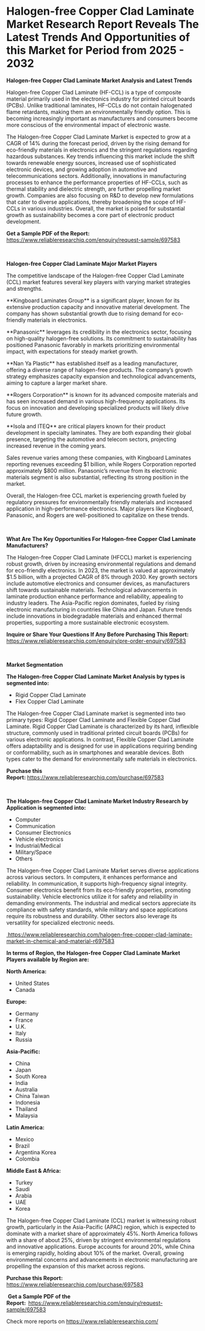 <p><h1>Halogen-free Copper Clad Laminate Market Research Report Reveals The Latest Trends And Opportunities of this Market for Period from 2025 - 2032</h1></p><p><strong>Halogen-free Copper Clad Laminate Market Analysis and Latest Trends</strong></p>
<p><p>Halogen-free Copper Clad Laminate (HF-CCL) is a type of composite material primarily used in the electronics industry for printed circuit boards (PCBs). Unlike traditional laminates, HF-CCLs do not contain halogenated flame retardants, making them an environmentally friendly option. This is becoming increasingly important as manufacturers and consumers become more conscious of the environmental impact of electronic waste.</p><p>The Halogen-free Copper Clad Laminate Market is expected to grow at a CAGR of 14% during the forecast period, driven by the rising demand for eco-friendly materials in electronics and the stringent regulations regarding hazardous substances. Key trends influencing this market include the shift towards renewable energy sources, increased use of sophisticated electronic devices, and growing adoption in automotive and telecommunications sectors. Additionally, innovations in manufacturing processes to enhance the performance properties of HF-CCLs, such as thermal stability and dielectric strength, are further propelling market growth. Companies are also focusing on R&D to develop new formulations that cater to diverse applications, thereby broadening the scope of HF-CCLs in various industries. Overall, the market is poised for substantial growth as sustainability becomes a core part of electronic product development.</p></p>
<p><strong>Get a Sample PDF of the Report:&nbsp;</strong> <a href="https://www.reliableresearchiq.com/enquiry/request-sample/697583?utm_campaign=2758&utm_medium=2&utm_source=Github&utm_content=ia&utm_term=23032025&utm_id=halogen-free-copper-clad-laminate">https://www.reliableresearchiq.com/enquiry/request-sample/697583</a></p>
<p>&nbsp;</p>
<p><strong>Halogen-free Copper Clad Laminate Major Market Players</strong></p>
<p><p>The competitive landscape of the Halogen-free Copper Clad Laminate (CCL) market features several key players with varying market strategies and strengths.</p><p>**Kingboard Laminates Group** is a significant player, known for its extensive production capacity and innovative material development. The company has shown substantial growth due to rising demand for eco-friendly materials in electronics.</p><p>**Panasonic** leverages its credibility in the electronics sector, focusing on high-quality halogen-free solutions. Its commitment to sustainability has positioned Panasonic favorably in markets prioritizing environmental impact, with expectations for steady market growth.</p><p>**Nan Ya Plastic** has established itself as a leading manufacturer, offering a diverse range of halogen-free products. The company’s growth strategy emphasizes capacity expansion and technological advancements, aiming to capture a larger market share.</p><p>**Rogers Corporation** is known for its advanced composite materials and has seen increased demand in various high-frequency applications. Its focus on innovation and developing specialized products will likely drive future growth.</p><p>**Isola and ITEQ** are critical players known for their product development in specialty laminates. They are both expanding their global presence, targeting the automotive and telecom sectors, projecting increased revenue in the coming years.</p><p>Sales revenue varies among these companies, with Kingboard Laminates reporting revenues exceeding $1 billion, while Rogers Corporation reported approximately $800 million. Panasonic’s revenue from its electronic materials segment is also substantial, reflecting its strong position in the market.</p><p>Overall, the Halogen-free CCL market is experiencing growth fueled by regulatory pressures for environmentally friendly materials and increased application in high-performance electronics. Major players like Kingboard, Panasonic, and Rogers are well-positioned to capitalize on these trends.</p></p>
<p>&nbsp;</p>
<p><strong>What Are The Key Opportunities For Halogen-free Copper Clad Laminate Manufacturers?</strong></p>
<p><p>The Halogen-free Copper Clad Laminate (HFCCL) market is experiencing robust growth, driven by increasing environmental regulations and demand for eco-friendly electronics. In 2023, the market is valued at approximately $1.5 billion, with a projected CAGR of 8% through 2030. Key growth sectors include automotive electronics and consumer devices, as manufacturers shift towards sustainable materials. Technological advancements in laminate production enhance performance and reliability, appealing to industry leaders. The Asia-Pacific region dominates, fueled by rising electronic manufacturing in countries like China and Japan. Future trends include innovations in biodegradable materials and enhanced thermal properties, supporting a more sustainable electronic ecosystem.</p></p>
<p><strong>Inquire or Share Your Questions If Any Before Purchasing This Report:</strong> <a href="https://www.reliableresearchiq.com/enquiry/pre-order-enquiry/697583?utm_campaign=2758&utm_medium=2&utm_source=Github&utm_content=ia&utm_term=23032025&utm_id=halogen-free-copper-clad-laminate">https://www.reliableresearchiq.com/enquiry/pre-order-enquiry/697583</a></p>
<p>&nbsp;</p>
<p><strong>Market Segmentation</strong></p>
<p><strong>The Halogen-free Copper Clad Laminate Market Analysis by types is segmented into:</strong></p>
<p><ul><li>Rigid Copper Clad Laminate</li><li>Flex Copper Clad Laminate</li></ul></p>
<p><p>The Halogen-free Copper Clad Laminate market is segmented into two primary types: Rigid Copper Clad Laminate and Flexible Copper Clad Laminate. Rigid Copper Clad Laminate is characterized by its hard, inflexible structure, commonly used in traditional printed circuit boards (PCBs) for various electronic applications. In contrast, Flexible Copper Clad Laminate offers adaptability and is designed for use in applications requiring bending or conformability, such as in smartphones and wearable devices. Both types cater to the demand for environmentally safe materials in electronics.</p></p>
<p><strong>Purchase this Report:&nbsp;</strong><a href="https://www.reliableresearchiq.com/purchase/697583?utm_campaign=2758&utm_medium=2&utm_source=Github&utm_content=ia&utm_term=23032025&utm_id=halogen-free-copper-clad-laminate">https://www.reliableresearchiq.com/purchase/697583</a></p>
<p>&nbsp;</p>
<p><strong>The Halogen-free Copper Clad Laminate Market Industry Research by Application is segmented into:</strong></p>
<p><ul><li>Computer</li><li>Communication</li><li>Consumer Electronics</li><li>Vehicle electronics</li><li>Industrial/Medical</li><li>Military/Space</li><li>Others</li></ul></p>
<p><p>The Halogen-free Copper Clad Laminate Market serves diverse applications across various sectors. In computers, it enhances performance and reliability. In communication, it supports high-frequency signal integrity. Consumer electronics benefit from its eco-friendly properties, promoting sustainability. Vehicle electronics utilize it for safety and reliability in demanding environments. The industrial and medical sectors appreciate its compliance with safety standards, while military and space applications require its robustness and durability. Other sectors also leverage its versatility for specialized electronic needs.</p></p>
<p><a href="https://www.reliableresearchiq.com/halogen-free-copper-clad-laminate-market-in-chemical-and-material-r697583?utm_campaign=2758&utm_medium=2&utm_source=Github&utm_content=ia&utm_term=23032025&utm_id=halogen-free-copper-clad-laminate">&nbsp;https://www.reliableresearchiq.com/halogen-free-copper-clad-laminate-market-in-chemical-and-material-r697583</a></p>
<p><strong>In terms of Region, the Halogen-free Copper Clad Laminate Market Players available by Region are:</strong></p>
<p>
    <p> <strong> North America: </strong>
        <ul>
            <li>United States</li>
            <li>Canada</li>
        </ul>
        </p> 
    <p> <strong> Europe: </strong>
        <ul>
            <li>Germany</li>
            <li>France</li>
            <li>U.K.</li>
            <li>Italy</li>
            <li>Russia</li>
        </ul>
        </p> 
    <p> <strong> Asia-Pacific: </strong>
        <ul>
            <li>China</li>
            <li>Japan</li>
            <li>South Korea</li>
            <li>India</li>
            <li>Australia</li>
            <li>China Taiwan</li>
            <li>Indonesia</li>
            <li>Thailand</li>
            <li>Malaysia</li>
        </ul>
        </p> 
    <p> <strong> Latin America: </strong>
        <ul>
            <li>Mexico</li>
            <li>Brazil</li>
            <li>Argentina Korea</li>
            <li>Colombia</li>
        </ul>
        </p> 
    <p> <strong> Middle East & Africa: </strong>
        <ul>
            <li>Turkey</li>
            <li>Saudi</li>
            <li>Arabia</li>
            <li>UAE</li>
            <li>Korea</li>
        </ul>
    </p>
    </p>
<p><p>The Halogen-free Copper Clad Laminate (CCL) market is witnessing robust growth, particularly in the Asia-Pacific (APAC) region, which is expected to dominate with a market share of approximately 45%. North America follows with a share of about 25%, driven by stringent environmental regulations and innovative applications. Europe accounts for around 20%, while China is emerging rapidly, holding about 10% of the market. Overall, growing environmental concerns and advancements in electronic manufacturing are propelling the expansion of this market across regions.</p></p>
<p><strong>Purchase this Report: </strong><a href="https://www.reliableresearchiq.com/purchase/697583?utm_campaign=2758&utm_medium=2&utm_source=Github&utm_content=ia&utm_term=23032025&utm_id=halogen-free-copper-clad-laminate">https://www.reliableresearchiq.com/purchase/697583</a></p>
<p>&nbsp;<strong>Get a Sample PDF of the Report:&nbsp;&nbsp;</strong><a href="https://www.reliableresearchiq.com/enquiry/request-sample/697583?utm_campaign=2758&utm_medium=2&utm_source=Github&utm_content=ia&utm_term=23032025&utm_id=halogen-free-copper-clad-laminate">https://www.reliableresearchiq.com/enquiry/request-sample/697583</a></p>
<p><strong></strong></p>
<p>Check more reports on <a href="https://www.reliableresearchiq.com/?utm_campaign=2758&utm_medium=2&utm_source=Github&utm_content=ia&utm_term=23032025&utm_id=halogen-free-copper-clad-laminate">https://www.reliableresearchiq.com/</a></p>